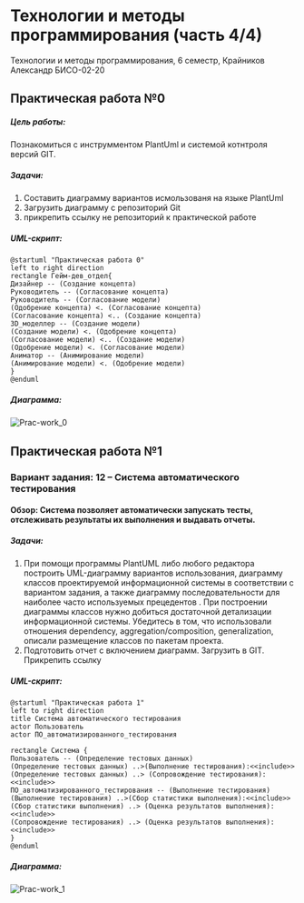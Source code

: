 # Технологии и методы программирования (часть 4/4)
Технологии и методы программирования, 6 семестр, Крайников Александр БИСО-02-20

## Практическая работа №0
##### Цель работы:
Познакомиться с инструмментом PlantUml и системой котнтроля версий GIT.
##### Задачи:
1. Составить диаграмму вариантов исмользованя на языке PlantUml 
2. Загрузить диаграмму с репозиторий Git
3. прикрепить ссылку не репозиторий к практической работе

##### UML-скрипт:

    @startuml "Практическая работа 0"
    left to right direction
    rectangle Гейм-дев_отдел{
    Дизайнер -- (Создание концепта)
    Руководитель -- (Согласование концепта)
    Руководитель -- (Согласование модели)
    (Одобрение концепта) <. (Согласование концепта)
    (Согласование концепта) <.. (Создание концепта)
    3D_моделлер -- (Создание модели)
    (Создание модели) <. (Одобрение концепта)
    (Согласование модели) <.. (Создание модели)
    (Одобрение модели) <. (Согласование модели)
    Аниматор -- (Анимирование модели)
    (Анимирование модели) <. (Одобрение модели)
    }
    @enduml

##### Диаграмма:

![Prac-work_0](https://user-images.githubusercontent.com/90748885/232142845-4fed59aa-b7da-47fc-8e9e-098f25e9c7ba.png)


## Практическая работа №1
### Вариант задания: 12 – Система автоматического тестирования
#### Обзор: Система позволяет автоматически запускать тесты, отслеживать результаты их выполнения и выдавать отчеты.
##### Задачи:
1.	При помощи программы PlantUML либо любого редактора построить UML-диаграмму вариантов использования, диаграмму классов проектируемой информационной системы в соответствии с вариантом задания, а также диаграмму последовательности для наиболее часто используемых прецедентов . При построении диаграммы классов нужно добиться достаточной детализации информационной системы. Убедитесь в том, что использовали отношения dependency, aggregation/composition, generalization, описали размещение классов по пакетам проекта.
2.	Подготовить отчет с включением диаграмм. Загрузить в GIT. Прикрепить ссылку

##### UML-скрипт:

    @startuml "Практическая работа 1"
    left to right direction
    title Система автоматического тестирования
    actor Пользователь
    actor ПО_автоматизированного_тестирования
    
    rectangle Система {
    Пользователь -- (Определение тестовых данных)
    (Определение тестовых данных) ..>(Выполнение тестирования):<<include>>
    (Определение тестовых данных) ..> (Сопровождение тестирования):<<include>>
    ПО_автоматизированного_тестирования -- (Выполнение тестирования)
    (Выполнение тестирования) ..>(Сбор статистики выполнения):<<include>>
    (Сбор статистики выполнения) ..> (Оценка результатов выполнения):<<include>>
    (Сопровождение тестирования) ..> (Оценка результатов выполнения):<<include>>
    }
    @enduml

##### Диаграмма:

![Prac-work_1](https://user-images.githubusercontent.com/90748885/232153209-e3e880f8-baf4-4197-9d51-b6ad7ac0dc79.png)
